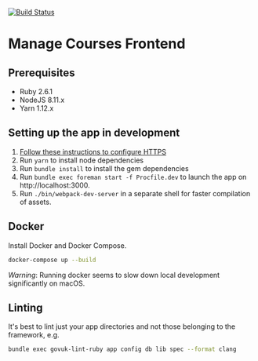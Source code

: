 [![Build Status](https://travis-ci.org/DFE-Digital/manage-courses-frontend.svg?branch=master)](https://travis-ci.org/DFE-Digital/manage-courses-frontend)

# Manage Courses Frontend

## Prerequisites

- Ruby 2.6.1
- NodeJS 8.11.x
- Yarn 1.12.x

## Setting up the app in development

1. [Follow these instructions to configure HTTPS](config/localhost/https/README.md)
3. Run `yarn` to install node dependencies
2. Run `bundle install` to install the gem dependencies
4. Run `bundle exec foreman start -f Procfile.dev` to launch the app on http://localhost:3000.
5. Run `./bin/webpack-dev-server` in a separate shell for faster compilation of assets.

## Docker

Install Docker and Docker Compose.

```bash
docker-compose up --build
```

*Warning*: Running docker seems to slow down local development significantly on macOS.

## Linting

It's best to lint just your app directories and not those belonging to the framework, e.g.

```bash
bundle exec govuk-lint-ruby app config db lib spec --format clang
```
